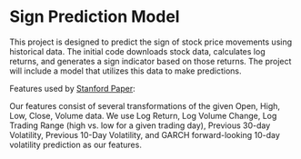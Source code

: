 # Sign Prediction Model

This project is designed to predict the sign of stock price movements using historical data. The initial code downloads stock data, calculates log returns, and generates a sign indicator based on those returns. The project will include a model that utilizes this data to make predictions.

Features used by [Stanford Paper](http://cs230.stanford.edu/projects_fall_2019/reports/26254244.pdf):

Our features consist of several transformations of the given
Open, High, Low, Close, Volume data. We use Log Return, Log
Volume Change, Log Trading Range (high vs. low for a given
trading day), Previous 30-day Volatility, Previous 10-Day
Volatility, and GARCH forward-looking 10-day volatility
prediction as our features. 